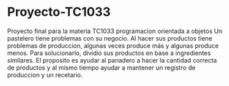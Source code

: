 # Proyecto-TC1033
Proyecto final para la materia TC1033 programacion orientada a objetos
Un pastelero tiene problemas con su negocio. Al hacer sus productos tiene problemas de produccion, algunas veces produce más y algunas produce menos.
Para solucionarlo, dividio sus productos en base a ingredientes similares. El proposito es ayudar al panadero a hacer la cantidad correcta de productos
y al mismo tiempo ayudar a mantener un registro de produccion y un recetario.
